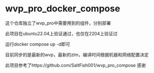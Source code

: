 # wvp_pro_docker_compose
这个仓库独立了wvp_pro中需要用到的组件，分别部署

此项目在ubuntu22.04上验证通过，也仅在2204上验证过

运行docker compose up -d即可

目前同步的是最新的wvp，最新的zlm，编译时间根据机器和网络配置决定


此项目参考了https://github.com/SaltFish001/wvp_pro_compose
感谢
